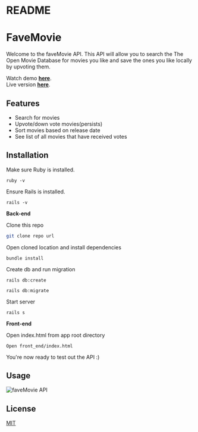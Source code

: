 # README

# FaveMovie

Welcome to the faveMovie API. This API will
allow you to search the The Open Movie Database for movies you like and save the ones you like locally by upvoting them.  

Watch demo [**here**](https://youtu.be/xY4ILK4LgxE).  
Live version [**here**](https://favemovie.herokuapp.com/).
## Features  
- Search for movies 
- Upvote/down vote movies(persists)
- Sort movies based on release date 
- See list of all movies that have received votes 
## Installation

Make sure Ruby is installed.

```
ruby -v
```

Ensure Rails is installed.

```
rails -v
```

**Back-end**

Clone this repo

```bash
git clone repo url
```

Open cloned location and install dependencies

```
bundle install
```

Create db and run migration

```
rails db:create
```

```
rails db:migrate
```

Start server

```
rails s
```

**Front-end**

Open index.html from app root directory

```
Open front_end/index.html
```

You're now ready to test out the API :) 

## Usage

![faveMovie API](http://g.recordit.co/madIOxpjzI.gif)

## License

[MIT](https://choosealicense.com/licenses/mit/)
